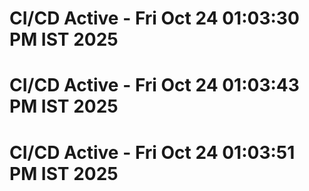 # CI/CD Active - Fri Oct 24 01:03:30 PM IST 2025
# CI/CD Active - Fri Oct 24 01:03:43 PM IST 2025
# CI/CD Active - Fri Oct 24 01:03:51 PM IST 2025
